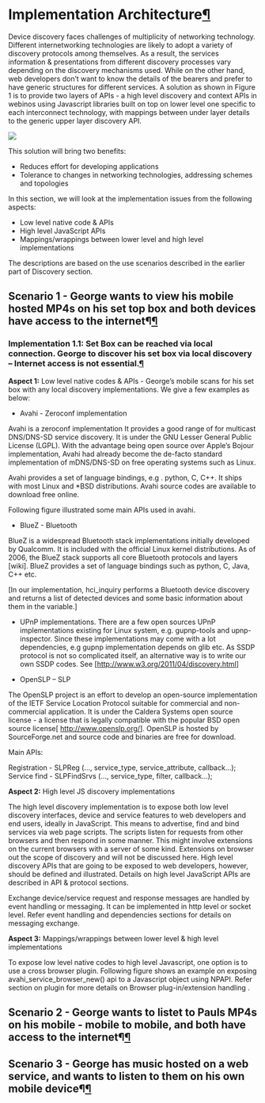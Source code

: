 Implementation Architecture[¶](#Implementation-Architecture)
============================================================

Device discovery faces challenges of multiplicity of networking
technology. Different internetworking technologies are likely to adopt a
variety of discovery protocols among themselves. As a result, the
services information & presentations from different discovery processes
vary depending on the discovery mechanisms used. While on the other
hand, web developers don’t want to know the details of the bearers and
prefer to have generic structures for different services. A solution as
shown in Figure 1 is to provide two layers of APIs - a high level
discovery and context APIs in webinos using Javascript libraries built
on top on lower level one specific to each interconnect technology, with
mappings between under layer details to the generic upper layer
discovery API.

![](http://dev.webinos.org/redmine/attachments/580/implementation_arch_discovery.png)

This solution will bring two benefits:

-   Reduces effort for developing applications
-   Tolerance to changes in networking technologies, addressing schemes
    and topologies

In this section, we will look at the implementation issues from the
following aspects:

-   Low level native code & APIs
-   High level JavaScript APIs
-   Mappings/wrappings between lower level and high level
    implementations

The descriptions are based on the use scenarios described in the earlier
part of Discovery section.

Scenario 1 - George wants to view his mobile hosted MP4s on his set top box and both devices have access to the internet¶[¶](#Scenario-1-George-wants-to-view-his-mobile-hosted-MP4s-on-his-set-top-box-and-both-devices-have-access-to-the-internet¶)
------------------------------------------------------------------------------------------------------------------------------------------------------------------------------------------------------------------------------------------------------

### Implementation 1.1: Set Box can be reached via local connection. George to discover his set box via local discovery – Internet access is not essential.[¶](#Implementation-11-Set-Box-can-be-reached-via-local-connection-George-to-discover-his-set-box-via-local-discovery-–-Internet-access-is-not-essential)

**Aspect 1:** Low level native codes & APIs - George’s mobile scans for
his set box with any local discovery implementations. We give a few
examples as below:

-   Avahi - Zeroconf implementation

Avahi is a zeroconf implementation It provides a good range of for
multicast DNS/DNS-SD service discovery. It is under the GNU Lesser
General Public License (LGPL). With the advantage being open source over
Apple’s Bojour implementation, Avahi had already become the de-facto
standard implementation of mDNS/DNS-SD on free operating systems such as
Linux.

Avahi provides a set of language bindings, e.g . python, C, C++. It
ships with most Linux and \*BSD distributions. Avahi source codes are
available to download free online.

Following figure illustrated some main APIs used in avahi.

-   BlueZ - Bluetooth

BlueZ is a widespread Bluetooth stack implementations initially
developed by Qualcomm. It is included with the official Linux kernel
distributions. As of 2006, the BlueZ stack supports all core Bluetooth
protocols and layers [wiki]. BlueZ provides a set of language bindings
such as python, C, Java, C++ etc.

[In our implementation, hci\_inquiry performs a Bluetooth device
discovery and returns a list of detected devices and some basic
information about them in the variable.]

-   UPnP implementations. There are a few open sources UPnP
    implementations existing for Linux system, e.g. gupnp-tools and
    upnp-inspector. Since these implementations may come with a lot
    dependencies, e.g gupnp implementation depends on glib etc. As SSDP
    protocol is not so complicated itself, an alternative way is to
    write our own SSDP codes. See
    [<http://www.w3.org/2011/04/discovery.html>]

<!-- -->

-   OpenSLP – SLP

The OpenSLP project is an effort to develop an open-source
implementation of the IETF Service Location Protocol suitable for
commercial and non-commercial application. It is under the Caldera
Systems open source license - a license that is legally compatible with
the popular BSD open source license[ <http://www.openslp.org/>]. OpenSLP
is hosted by SourceForge.net and source code and binaries are free for
download.

Main APIs:

Registration - SLPReg (..., service\_type, service\_attribute,
callback...);\
Service find - SLPFindSrvs (..., service\_type, filter, callback...);

**Aspect 2:** High level JS discovery implementations

The high level discovery implementation is to expose both low level
discovery interfaces, device and service features to web developers and
end users, ideally in JavaScript. This means to advertise, find and bind
services via web page scripts. The scripts listen for requests from
other browsers and then respond in some manner. This might involve
extensions on the current browsers with a server of some kind.
Extensions on browser out the scope of discovery and will not be
discussed here. High level discovery APIs that are going to be exposed
to web developers, however, should be defined and illustrated. Details
on high level JavaScript APIs are described in API & protocol sections.

Exchange device/service request and response messages are handled by
event handling or messaging. It can be implemented in http level or
socket level. Refer event handling and dependencies sections for details
on messaging exchange.

**Aspect 3:** Mappings/wrappings between lower level & high level
implementations

To expose low level native codes to high level Javascript, one option is
to use a cross browser plugin. Following figure shows an example on
exposing avahi\_service\_browser\_new() api to a Javascript object using
NPAPI. Refer section on plugin for more details on Browser
plug-in/extension handling .

Scenario 2 - George wants to listet to Pauls MP4s on his mobile - mobile to mobile, and both have access to the internet¶[¶](#Scenario-2-George-wants-to-listet-to-Pauls-MP4s-on-his-mobile-mobile-to-mobile-and-both-have-access-to-the-internet¶)
---------------------------------------------------------------------------------------------------------------------------------------------------------------------------------------------------------------------------------------------------

Scenario 3 - George has music hosted on a web service, and wants to listen to them on his own mobile device¶[¶](#Scenario-3-George-has-music-hosted-on-a-web-service-and-wants-to-listen-to-them-on-his-own-mobile-device¶)
---------------------------------------------------------------------------------------------------------------------------------------------------------------------------------------------------------------------------
